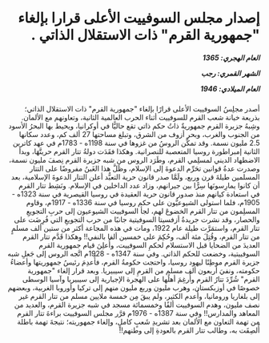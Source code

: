 <h1 dir="rtl">إصدار مجلس السوفييت الأعلى قرارا بإلغاء "جمهورية القرم" ذات الاستقلال الذاتي .</h1>

<h5 dir="rtl">العام الهجري:  1365

الشهر القمري: رجب

العام الميلادي: 1946</h5>

<p dir="rtl">أصدر مجلِسُ السوفييت الأعلى قرارًا بإلغاء "جمهورية القرم" ذات الاستقلال الذاتي؛ بذريعة خيانة شعب القرم للسوفييت أثناء الحرب العالمية الثانية، وتعاونهم مع الألمان. وشِبهُ جزيرة القرم جمهوريةٌ ذاتُ حكم ذاتي تقع حاليًّا في أوكرانيا، ويحيط بها البحرُ الأسود من الجنوب والغرب، وبحر أزوف من الشرق، وتبلغ مساحتها 27 ألف كم، وعدد سكانها 2.5 مليون نسمة. وقد تمكَّن الروسُ من غزوها في سنة 1198ه - 1783م في عهد كاترين الثانية إمبراطورة روسيا المتعصبة للنصرانية. وهكذا فقَدَت دولةُ تتار القرم حريتَّهَا، وبدأ الاضطهاد الديني لمسلِمي القرم، وطَرَد الروس من شبه جزيرة القرم نِصفَ مليون نسمة، وصدرت عدةُ قوانين تحَرِّم الدعوةَ إلى الإسلام، وظَلَّ هذا الغَبنُ مفروضًا على التتار المسلمين طيلةَ قرن وربع، ولَمَّا صدر قانون حرية التعبُّد أعلن التتار الدعوةَ الإسلامية، بعد أن كانوا يمارِسونَها سِرًّا بين جيرانهم، وزاد عدد الداخلين في الإسلام. ونَشِط تتار القرم في استعادة كيانهم منذ صدور قانون حرية العقيدة في روسيا القيصرية في سنة 1323ه - 1905م، فلما استولى الشيوعيُّون على حكم روسيا في سنة 1336ه - 1917م، وقاوم المسلِمون من تتار القرم الخضوعَ لهم، لجأ السوفييت الشيوعيون إلى حربِ التجويعِ والحصار، وقد نشرت جريدةُ أزفسيتا السوفيتية جانبًا من حرب التجويعِ التي فُرِضَت على تتار القرم، واستمَرَّت طيلة عام 1922، ومات في هذه المجاعة أكثر من ستين ألف مسلمٍ من تتار القرم، وقُتِلَ مئة ألف، وحُكِمَ على خمسين ألفا بالنفي!! وهكذا قَدَّم تتار القرم العديدَ من الضحايا قبل الاستسلام لحكمِ السوفييت، وأُعلِنَ قيام جمهورية القرم السوفييتية، وخضعت للحكم الذاتي. وفي سنة 1347ه - 1928م اتَّجه الروس إلى جَعلِ شبه جزيرة القرم موطِنًا ليهود روسيا، واحتجت حكومةُ القرم، فأُعدِمَ رئيسُ جمهوريتها وأعضاءُ حكومته، ونفيَ أربعون ألف مسلم من القرمِ إلى سيبيريا. وبعد قرار إلغاء "جمهورية القرم" شُرِّدَ تتارُ القرم وأُرغِمَ أهلُها على الهجرة الإجبارية إلى سيبيريا وآسيا الوسطى خصوصًا في أوزبكستان، وهرب مليون وربع مليون منهم إلى تركيا وأوروبا الغربية، وبعضهم إلى بلغاريا ورومانيا، وأُعدم الكثير، ولم يبقَ مِن خمسة ملايين مسلم من تتار القرم غير نصف مليون، وهدم السوفييت ألفًا وخمسمائة مسجد في شبه جزيرة القرم، والعديد من المعاهد والمدارس!! وفي سنة 1387ه - 1976م قرَّر مجلس السوفييت براءةَ تتار القرم من تهمة التعاون مع الألمان بعد تشريدِ شَعبٍ كاملٍ، وإلغاء جمهوريته؛ نتيجةَ تهمة باطلة أُلصِقَت به، وطالب تتار القرم بالعودةِ إلى وطنهم!!</p></br>
